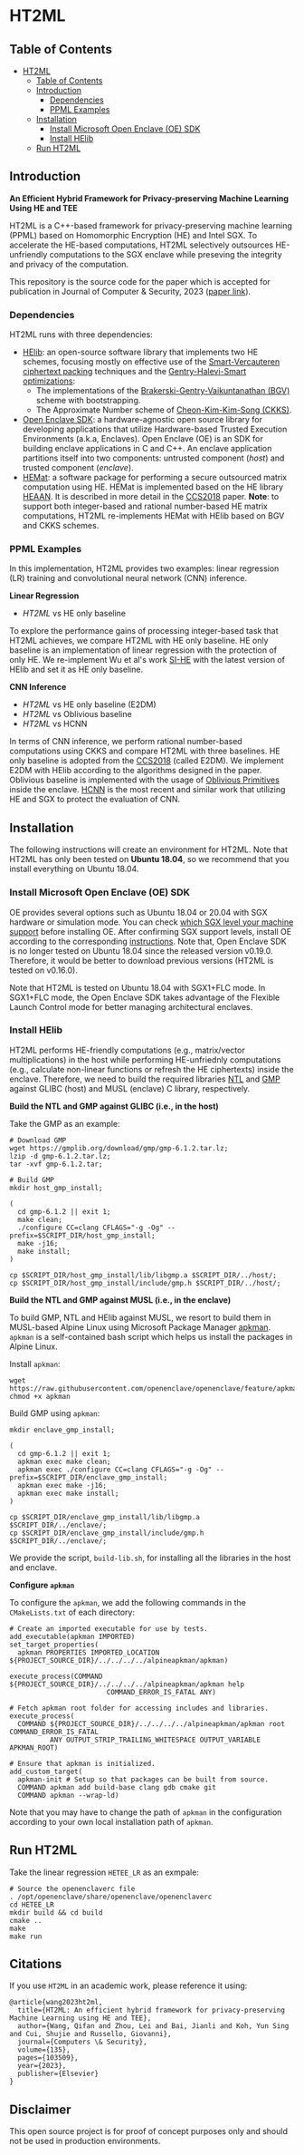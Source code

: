 # HT2ML

## Table of Contents
- [HT2ML](#hetee)
  - [Table of Contents](#table-of-contents)
  - [Introduction](#introduction)
    - [Dependencies](#dependencies)
    - [PPML Examples](#ppml-examples)
  - [Installation](#installation)
    - [Install Microsoft Open Enclave (OE) SDK](#install-microsoft-open-enclave-oe-sdk)
    - [Install HElib](#install-helib)
  - [Run HT2ML](#run-hetee)

## Introduction

**An Efficient Hybrid Framework for Privacy-preserving Machine Learning Using HE and TEE**

HT2ML is a C++-based framework for privacy-preserving machine learning (PPML) based on Homomorphic Encryption (HE) and Intel SGX.
To accelerate the HE-based computations, HT2ML selectively outsources HE-unfriendly computations to the SGX enclave while preseving the integrity and privacy of the computation.

This repository is the source code for the paper which is accepted for publication in Journal of Computer & Security, 2023 ([paper link](https://www.sciencedirect.com/science/article/pii/S0167404823004194)).

### Dependencies

HT2ML runs with three dependencies: 
- [HElib](https://github.com/homenc/HElib): an open-source software library that implements two HE schemes, focusing mostly on effective use of the [Smart-Vercauteren ciphertext packing](https://eprint.iacr.org/2011/133) techniques and the [Gentry-Halevi-Smart optimizations](https://eprint.iacr.org/2012/099): 
  - The implementations of the [Brakerski-Gentry-Vaikuntanathan (BGV)](https://eprint.iacr.org/2011/277) scheme with bootstrapping.
  - The Approximate Number scheme of [Cheon-Kim-Kim-Song (CKKS)](https://eprint.iacr.org/2016/421).
- [Open Enclave SDK](https://github.com/openenclave/openenclave): a hardware-agnostic open source library for developing applications that utilize Hardware-based Trusted Execution Environments (a.k.a, Enclaves). Open Enclave (OE) is an SDK for building enclave applications in C and C++. An enclave application partitions itself into two components: untrusted component (*host*) and trusted component (*enclave*).
- [HEMat](https://github.com/K-miran/HEMat): a software package for performing a secure outsourced matrix computation using HE. HEMat is implemented based on the HE library [HEAAN](https://eprint.iacr.org/2016/421.pdf). It is described in more detail in the [CCS2018](https://dl.acm.org/doi/10.1145/3243734.3243837) paper. **Note**: to support both integer-based and rational number-based HE matrix computations, HT2ML re-implements HEMat with HElib based on BGV and CKKS schemes.

### PPML Examples

In this implementation, HT2ML provides two examples: linear regression (LR) training and convolutional neural network (CNN) inference.

**Linear Regression**
- *HT2ML* vs HE only baseline

To explore the performance gains of processing integer-based task that HT2ML achieves, we compare HT2ML with HE only baseline. HE only baseline is an implementation of linear regression with the protection of only HE. We re-implement Wu et al's work [SI-HE](https://github.com/dwu4/fhe-si) with the latest version of HElib and set it as HE only baseline.

**CNN Inference**
- *HT2ML* vs HE only baseline (E2DM)
- *HT2ML* vs Oblivious baseline
- *HT2ML* vs HCNN

In terms of CNN inference, we perform rational number-based computations using CKKS and compare HT2ML with three baselines. HE only baseline is adopted from the [CCS2018](https://dl.acm.org/doi/10.1145/3243734.3243837) (called E2DM). We implement E2DM with HElib according to the algorithms designed in the paper. Oblivious baseline is implemented with the usage of [Oblivious Primitives](https://github.com/mc2-project/secure-xgboost) inside the enclave. [HCNN](https://ieeexplore.ieee.org/document/9546527) is the most recent and similar work that utilizing HE and SGX to protect the evaluation of CNN. 

## Installation

The following instructions will create an environment for HT2ML. Note that HT2ML has only been tested on **Ubuntu 18.04**, so we recommend that you install everything on Ubuntu 18.04. 

### Install Microsoft Open Enclave (OE) SDK

OE provides several options such as Ubuntu 18.04 or 20.04 with SGX hardware or simulation mode. You can check [which SGX level your machine support](https://github.com/openenclave/openenclave/blob/master/docs/GettingStartedDocs/Contributors/building_oe_sdk.md#1-determine-the-sgx-support-level-on-your-developmenttarget-system)  before installing OE. 
After confirming SGX support levels, install OE according to the corresponding [instructions](https://github.com/openenclave/openenclave/tree/master/docs/GettingStartedDocs). 
Note that, Open Enclave SDK is no longer tested on Ubuntu 18.04 since the released version v0.19.0. Therefore, it would be better to download previous versions (HT2ML is tested on v0.16.0). 

Note that HT2ML is tested on Ubuntu 18.04 with SGX1+FLC mode. In SGX1+FLC mode, the Open Enclave SDK takes advantage of the Flexible Launch Control mode for better managing architectural enclaves.

### Install HElib

HT2ML performs HE-friendly computations (e.g., matrix/vector multiplications) in the host while performing HE-unfriednly computations (e.g., calculate non-linear functions or refresh the HE ciphertexts) inside the enclave. Therefore, we need to build the required libraries [NTL](https://github.com/libntl/ntl) and [GMP](https://gmplib.org/) against GLIBC (host) and MUSL (enclave) C library, respectively. 

**Build the NTL and GMP against GLIBC (i.e., in the host)**

Take the GMP as an example:
```
# Download GMP
wget https://gmplib.org/download/gmp/gmp-6.1.2.tar.lz;
lzip -d gmp-6.1.2.tar.lz;
tar -xvf gmp-6.1.2.tar;

# Build GMP
mkdir host_gmp_install;

(
  cd gmp-6.1.2 || exit 1;
  make clean;
  ./configure CC=clang CFLAGS="-g -Og" --prefix=$SCRIPT_DIR/host_gmp_install;
  make -j16;
  make install;
)

cp $SCRIPT_DIR/host_gmp_install/lib/libgmp.a $SCRIPT_DIR/../host/;
cp $SCRIPT_DIR/host_gmp_install/include/gmp.h $SCRIPT_DIR/../host/;
```

**Build the NTL and GMP against MUSL (i.e., in the enclave)**

To build GMP, NTL and HElib against MUSL, we resort to build them in MUSL-based Alpine Linux using Microsoft Package Manager [apkman](https://github.com/anakrish/apkman). `apkman` is a self-contained bash script which helps us install the packages in Alpine Linux.

Install `apkman`:
```
wget https://raw.githubusercontent.com/openenclave/openenclave/feature/apkman/tools/apkman/apkman
chmod +x apkman
```
Build GMP using `apkman`:
```
mkdir enclave_gmp_install;

(
  cd gmp-6.1.2 || exit 1;
  apkman exec make clean;
  apkman exec ./configure CC=clang CFLAGS="-g -Og" --prefix=$SCRIPT_DIR/enclave_gmp_install;
  apkman exec make -j16;
  apkman exec make install;
)

cp $SCRIPT_DIR/enclave_gmp_install/lib/libgmp.a $SCRIPT_DIR/../enclave/;
cp $SCRIPT_DIR/enclave_gmp_install/include/gmp.h $SCRIPT_DIR/../enclave/;
```

We provide the script, `build-lib.sh`, for installing all the libraries in the host and enclave. 

**Configure `apkman`**

To configure the `apkman`, we add the following commands in the `CMakeLists.txt` of each directory:
```
# Create an imported executable for use by tests.
add_executable(apkman IMPORTED)
set_target_properties(
  apkman PROPERTIES IMPORTED_LOCATION ${PROJECT_SOURCE_DIR}/../../../../alpineapkman/apkman)

execute_process(COMMAND ${PROJECT_SOURCE_DIR}/../../../../alpineapkman/apkman help
                        COMMAND_ERROR_IS_FATAL ANY)

# Fetch apkman root folder for accessing includes and libraries.
execute_process(
  COMMAND ${PROJECT_SOURCE_DIR}/../../../../alpineapkman/apkman root COMMAND_ERROR_IS_FATAL
          ANY OUTPUT_STRIP_TRAILING_WHITESPACE OUTPUT_VARIABLE APKMAN_ROOT)

# Ensure that apkman is initialized.
add_custom_target(
  apkman-init # Setup so that packages can be built from source.
  COMMAND apkman add build-base clang gdb cmake git
  COMMAND apkman --wrap-ld)
```

Note that you may have to change the path of `apkman` in the configuration according to your own local installation path of `apkman`.

## Run HT2ML

Take the linear regression `HETEE_LR` as an exmpale: 
```
# Source the openenclaverc file
. /opt/openenclave/share/openenclave/openenclaverc
cd HETEE_LR
mkdir build && cd build
cmake ..
make
make run
```

## Citations
If you use `HT2ML` in an academic work, please reference it using:
```
@article{wang2023ht2ml,
  title={HT2ML: An efficient hybrid framework for privacy-preserving Machine Learning using HE and TEE},
  author={Wang, Qifan and Zhou, Lei and Bai, Jianli and Koh, Yun Sing and Cui, Shujie and Russello, Giovanni},
  journal={Computers \& Security},
  volume={135},
  pages={103509},
  year={2023},
  publisher={Elsevier}
}
```


## Disclaimer

This open source project is for proof of concept purposes only and should not be used in production environments. 